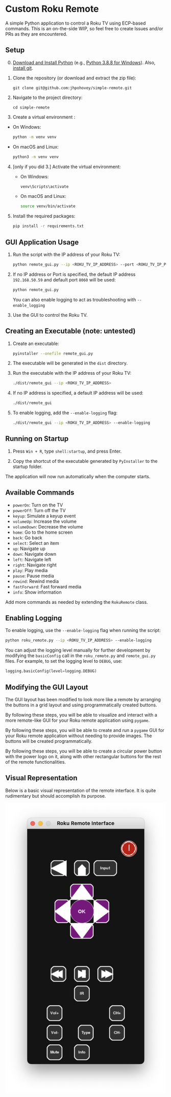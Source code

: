 # Custom Roku Remote

A simple Python application to control a Roku TV using ECP-based commands. This is an on-the-side WIP, so feel free to create Issues and/or PRs as they are encountered.

## Setup

0. [Download and Install Python](https://www.python.org/downloads/) (e.g., [Python 3.8.8 for Windows](https://www.python.org/ftp/python/3.8.8/python-3.8.8-amd64.exe)). Also, [install git](https://git-scm.com/downloads).

1. Clone the repository (or download and extract the zip file):
   ```
   git clone git@github.com:jhpohovey/simple-remote.git
   ```

2. Navigate to the project directory:
   ```
   cd simple-remote
   ```

3.  Create a virtual environment :
   - On Windows:
     ```sh
     python -m venv venv
     ```
   - On macOS and Linux:
     ```sh
     python3 -m venv venv
     ```

4. [only if you did 3.] Activate the virtual environment:
   - On Windows:
     ```sh
     venv\Scripts\activate
     ```
   - On macOS and Linux:
     ```sh
     source venv/bin/activate
     ```

5. Install the required packages:
   ```sh
   pip install -r requirements.txt
   ```

## GUI Application Usage

1. Run the script with the IP address of your Roku TV:
   ```sh
   python remote_gui.py --ip <ROKU_TV_IP_ADDRESS> --port <ROKU_TV_IP_PORT> 
   ```

2. If no IP address or Port is specified, the default IP address `192.168.50.59` and default port `8060` will be used:
   ```sh
   python remote_gui.py
   ```
   You can also enable logging to act as troubleshooting with `--enable_logging`

3. Use the GUI to control the Roku TV.

## Creating an Executable (note: untested)

1. Create an executable:
   ```sh
   pyinstaller --onefile remote_gui.py
   ```

2. The executable will be generated in the `dist` directory.

3. Run the executable with the IP address of your Roku TV:
   ```sh
   ./dist/remote_gui --ip <ROKU_TV_IP_ADDRESS>
   ```

4. If no IP address is specified, a default IP address will be used:
   ```sh
   ./dist/remote_gui
   ```

5. To enable logging, add the `--enable-logging` flag:
   ```sh
   ./dist/remote_gui --ip <ROKU_TV_IP_ADDRESS> --enable-logging
   ```

## Running on Startup

1. Press `Win + R`, type `shell:startup`, and press Enter.

2. Copy the shortcut of the executable generated by `PyInstaller` to the startup folder.

The application will now run automatically when the computer starts.

## Available Commands

- `powerOn`: Turn on the TV
- `powerOff`: Turn off the TV
- `keyup`: Simulate a keyup event
- `volumeUp`: Increase the volume
- `volumeDown`: Decrease the volume
- `home`: Go to the home screen
- `back`: Go back
- `select`: Select an item
- `up`: Navigate up
- `down`: Navigate down
- `left`: Navigate left
- `right`: Navigate right
- `play`: Play media
- `pause`: Pause media
- `rewind`: Rewind media
- `fastForward`: Fast forward media
- `info`: Show information

Add more commands as needed by extending the `RokuRemote` class.

## Enabling Logging

To enable logging, use the `--enable-logging` flag when running the script:
```sh
python roku_remote.py --ip <ROKU_TV_IP_ADDRESS> --enable-logging
```

You can adjust the logging level manually for further development by modifying the `basicConfig` call in the `roku_remote.py` and `remote_gui.py` files. For example, to set the logging level to `DEBUG`, use:
```python
logging.basicConfig(level=logging.DEBUG)
```

## Modifying the GUI Layout

The GUI layout has been modified to look more like a remote by arranging the buttons in a grid layout and using programmatically created buttons.

By following these steps, you will be able to visualize and interact with a more remote-like GUI for your Roku remote application using `pygame`.

By following these steps, you will be able to create and run a `pygame` GUI for your Roku remote application without needing to provide images. The buttons will be created programmatically.

By following these steps, you will be able to create a circular power button with the power logo on it, along with other rectangular buttons for the rest of the remote functionalities.

## Visual Representation

Below is a basic visual representation of the remote interface. It is quite rudimentary but should accomplish its purpose.

![Remote Interface](assets/remote-interface.jpg)

